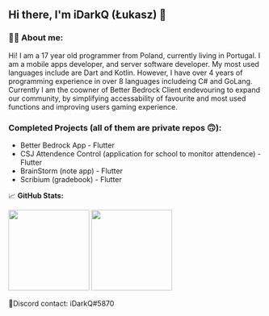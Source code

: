 
## Hi there, I'm iDarkQ (Łukasz) 👋

### 🧒🏼 **About me:**
Hi! I am a 17 year old programmer from Poland, currently living in Portugal. I am a mobile apps developer, and server software developer. My most used languages include are Dart and Kotlin. However, I have over 4 years of programming experience in over 8 languages includeing C# and GoLang. Currently I am the coowner of Better Bedrock Client endevouring to expand our community, by simplifying accessability of favourite and most used functions and improving users gaming experience. 

### Completed Projects (all of them are private repos 🙃):
- Better Bedrock App - Flutter
- CSJ Attendence Control (application for school to monitor attendence) - Flutter
- BrainStorm (note app) - Flutter
- Scribium (gradebook) - Flutter

📈 **GitHub Stats:**

<p>
  <img height="160em" src="https://github-readme-stats-lilac-beta-32.vercel.app/api?username=iDarkQ&show_icons=true&hide_border=true&&count_private=true&theme=transparent" />
  <img height="160em" src="https://github-readme-stats-lilac-beta-32.vercel.app/api/top-langs/?username=iDarkQ&exclude_repo=KNN-Image-Classification&show_icons=true&hide_border=true&layout=donut&langs_count=5&hide=PHP&theme=transparent"/>
</p>

📱Discord contact: iDarkQ#5870
